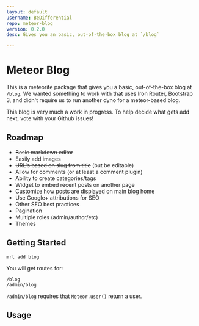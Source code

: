 ```yaml
---
layout: default
username: BeDifferential
repo: meteor-blog
version: 0.2.0
desc: Gives you an basic, out-of-the-box blog at `/blog`

---
```

# Meteor Blog

This is a meteorite package that gives you a basic, out-of-the-box blog at
`/blog`.  We wanted something to work with that uses Iron Router, Bootstrap 3,
and didn't require us to run another dyno for a meteor-based blog.

This blog is very much a work in progress. To help decide what gets add next,
vote with your Github issues!

## Roadmap

* <s>Basic markdown editor</s>
* Easily add images
* <s>URL's based on slug from title</s> (but be editable)
* Allow for comments (or at least a comment plugin)
* Ability to create categories/tags
* Widget to embed recent posts on another page
* Customize how posts are displayed on main blog home
* Use Google+ attributions for SEO
* Other SEO best practices
* Pagination
* Multiple roles (admin/author/etc)
* Themes

## Getting Started

```
mrt add blog
```

You will get routes for:

```
/blog
/admin/blog
```

`/admin/blog` requires that `Meteor.user()` return a user.

## Usage
